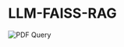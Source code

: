 # LLM-FAISS-RAG
![PDF Query](https://github.com/user-attachments/assets/96443710-b889-44e3-975f-6d6d6e7a7163)
